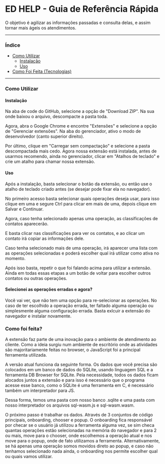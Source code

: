 # ED HELP - Guia de Referência Rápida

O objetivo é agilizar as informações passadas e consulta delas, e assim tornar mais ágeis os atendimentos.

---

### Índice

* [Como Utilizar](#-como-utilizar)
    * [Instalação](#instalação)
    * [Uso](#uso)
* [Como Foi Feita (Tecnologias)](#️-como-foi-feita)
<!--* [Licença](#-licença)-->

---

### Como Utilizar

#### Instalação

Na aba de code do GitHub, selecione a opção de "Download ZIP". Na sua onde baixou o arquivo, descompacte a pasta toda.

Agora, abra o Google Chrome e encontre "Extensões" e selecione a opção de "Gerenciar extensões". Na aba do gerenciador, ativo o modo de desenvolvedor (canto superior direito). 

Por último, clique em "Carregar sem compactação" e selecione a pasta descompactada mais cedo. Agora nossa extensão está instalada, antes de usarmos recomendo, ainda no gerenciador, clicar em "Atalhos de teclado" e crie um atalho para chamar nossa extensão.

#### Uso

Após a instalação, basta selecionar o botão da extensão, ou então use o atalho de teclado criado antes (se desejar pode fixar ela no navegador).

No primeiro acesso basta selecionar quais operações deseja usar, para isso clique em uma e segure Ctrl para clicar em mais de uma, depois clique em Salvar e Continuar.

Agora, caso tenha selecionado apenas uma operação, as classificações de contatos aparecerão.

E basta clicar nas classificações para ver os contatos, e ao clicar um contato irá copiar as informações dele.

Caso tenha selecionado mais de uma operação, irá aparecer uma lista com as operações selecionadas e poderá escolher qual irá utilizar como ativa no momento. 

Após isso basta, repetir o que foi falando acima para utilizar a extensão. Ainda em todas essas etapas a um botão de voltar para escolher outros contatos ou outras operações. 

#### Selecionei as operações erradas e agora?

Você vai ver, que não tem uma opção para re-selecionar as operações. No caso de ter escolhido a operação errada, ter faltado alguma operação ou simplesmente alguma configuração errada. Basta exlcuir a extensão do navegador e instalar novamente.


### Como foi feita?

A extensão faz parte de uma inovação para o ambiente de atendimento ao cliente. Como a ideia surgiu num ambiente de escritório onde as atividades são majoritariamente feitas no browser, o JavaScript foi a principal ferramenta utilizada.

A versão atual funciona da seguinte forma. Os dados que você precisa são colocados em um banco de dados do SQLite, usando linguagem SQL e a ferramenta DB Browser for SQLite. Pela necessidade, todos os dados ficam alocados juntos a extensão e para isso é necessário que o programa acesse esse banco, como o SQLite é uma ferramenta em C, é necessário também um interpretador para JS.

Dessa forma, temos uma pasta com nosso banco .sqlite e uma pasta com nosso interpretador os arquivos sql-wasm.js e sql-wasm.wasm.

O próximo passo é trabalhar os dados. Através de 3 conjuntos de código principais, onboarding, chooser e popup. O onboarding fica responsável por checar se o usuário já utilizou a ferramenta alguma vez, se sim checa quantas operações estão selecionadas na memória do navegador e para 2 ou mais, move para o chooser, onde escolhemos a operação atual e nos move para o popup, onde de fato utilizamos a ferramenta. Alternativamente, se há apenas uma operação somos movidos direto ao popup, e caso não tenhamos selecionado nada ainda, o onboarding nos permite escolher qual ou quais vamos utilizar.
 